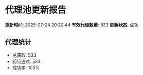 # 代理池更新报告

**更新时间**: 2025-07-24 20:20:44
**有效代理数量**: 533
**更新状态**:  成功

## 代理统计
- 总获取: 533
- 验证通过: 533
- 成功率: 100%
